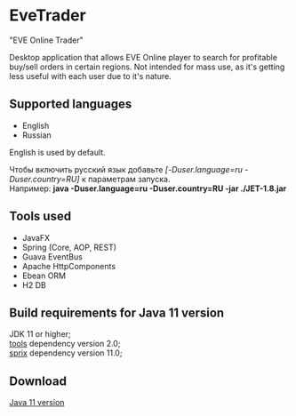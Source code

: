 # EveTrader
"EVE Online Trader"

Desktop application that allows EVE Online player to search for profitable buy/sell orders in certain regions.
Not intended for mass use, as it's getting less useful with each user due to it's nature.

## Supported languages
- English
- Russian

English is used by default.

Чтобы включить русский язык добавьте *\[-Duser.language=ru -Duser.country=RU]* к параметрам запуска.<br />
Например: **java -Duser.language=ru -Duser.country=RU -jar ./JET-1.8.jar**

## Tools used
- JavaFX
- Spring (Core, AOP, REST)
- Guava EventBus
- Apache HttpComponents
- Ebean ORM
- H2 DB

## Build requirements for Java 11 version
JDK 11 or higher;  
[tools](https://github.com/tddts/tools) dependency version 2.0;  
[sprix](https://github.com/tddts/sprix) dependency version 11.0;

## Download
[Java 11 version](https://github.com/tddts/EveTrader/raw/11/bin/eve-trader-11.0.jar)
